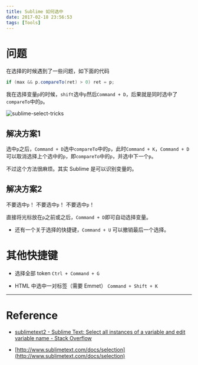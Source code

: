 ```yaml
---
title: Sublime 如何选中
date: 2017-02-18 23:56:53
tags: [Tools]
---
```


# 问题

在选择的时候遇到了一些问题，如下面的代码
```java
if (max && p.compareTo(ret) > 0) ret = p;
```

我在选择变量`p`的时候，`shift`选中`p`然后`Command + D`，后果就是同时选中了`compareTo`中的`p`。

![sublime-select-tricks](/images/sublime-select-tricks/sublime-select-tricks.png)



## 解决方案1

选中`p`之后，`Command + D`选中`compareTo`中的`p`，此时`Command + K`，`Command + D`可以取消选择上个选中的`p`，即`compareTo`中的`p`，并选中下一个`p`。

不过这个方法很麻烦。其实 Sublime 是可以识别变量的。

## 解决方案2

不要选中`p`！
不要选中`p`！
不要选中`p`！

直接将光标放在`p`之前或之后，`Command + D`即可自动选择变量。


- 还有一个关于选择的快捷键，`Command + U` 可以撤销最后一个选择。

# 其他快捷键

- 选择全部 token `Ctrl + Command + G`

- HTML 中选中一对标签（需要 Emmet） `Command + Shift + K`

---

# Reference

- [sublimetext2 - Sublime Text: Select all instances of a variable and edit variable name - Stack Overflow](http://stackoverflow.com/questions/16844657/sublime-text-select-all-instances-of-a-variable-and-edit-variable-name)

- [http://www.sublimetext.com/docs/selection](http://www.sublimetext.com/docs/selection)

